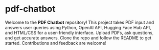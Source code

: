 # pdf-chatbot
Welcome to the **PDF Chatbot** repository! This project takes PDF input and answers user queries using Python, OpenAI API, Hugging Face Hub API, and HTML/CSS for a user-friendly interface. Upload PDFs, ask questions, and get accurate answers. Clone the repo and follow the README to get started. Contributions and feedback are welcome!
